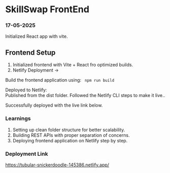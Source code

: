 # SkillSwap FrontEnd

### 17-05-2025
Initialized React app with vite.

## Frontend Setup

1.  Initialized frontend with Vite + React fro optimized builds.
2.  Netlify Deployment -> 

  Build the frontend application using: ``` npm run build```

  Deployed to Netlify:  
    Published from the dist folder.
    Followed the Netlify CLI steps to make it live..
  
  Successfully deployed with the live link below.

### Learnings
  
1.  Setting up clean folder structure for better scalability.
2.  Building REST APIs with proper separation of concerns.
3.  Deploying frontend application on Netlify step by step.

### Deployment Link
https://tubular-snickerdoodle-145386.netlify.app/